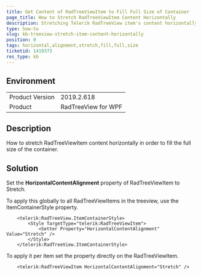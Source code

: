 ```yaml
---
title: Get Content of RadTreeViewItem to Fill Full Size of Container
page_title: How to Stretch RadTreeViewItem Content Horizontally
description: Stretching Telerik RadTreeView item's content horizontally to fill the available space.
type: how-to
slug: kb-treeview-stretch-item-content-horizontally
position: 0
tags: horizontal,alignment,stretch,fill,full,size
ticketid: 1419373
res_type: kb
---
```


## Environment
<table>
    <tbody>
	    <tr>
	    	<td>Product Version</td>
	    	<td>2019.2.618</td>
	    </tr>
	    <tr>
	    	<td>Product</td>
	    	<td>RadTreeView for WPF</td>
	    </tr>
    </tbody>
</table>

## Description

How to stretch RadTreeViewItem content horizontally in order to fill the full size of the container.

## Solution

Set the __HorizontalContentAlignment__ property of RadTreeViewItem to Stretch.

To apply this globally to all RadTreeViewItems in the treeview, use the ItemContainerStyle property.


```XAML
	<telerik:RadTreeView.ItemContainerStyle>
		<Style TargetType="telerik:RadTreeViewItem">
			<Setter Property="HorizontalContentAlignment" Value="Stretch" />
		</Style>
	</telerik:RadTreeView.ItemContainerStyle>
```

To apply it per item set the property directly on the RadTreeViewItem.


```XAML
	<telerik:RadTreeViewItem HorizontalContentAlignment="Stretch" />
```
